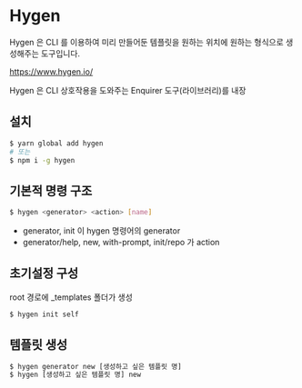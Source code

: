 # Hygen

Hygen 은 CLI 를 이용하여 미리 만들어둔 템플릿을 원하는 위치에 원하는 형식으로 생성해주는 도구입니다.

https://www.hygen.io/

Hygen 은 CLI 상호작용을 도와주는 Enquirer 도구(라이브러리)를 내장

## 설치

```bash
$ yarn global add hygen
# 또는
$ npm i -g hygen
```

## 기본적 명령 구조

```bash
$ hygen <generator> <action> [name]
```

- generator, init 이 hygen 명령어의 generator
- generator/help, new, with-prompt, init/repo 가 action

## 초기설정 구성

root 경로에 \_templates 폴더가 생성

```bash
$ hygen init self
```

## 템플릿 생성

```bash
$ hygen generator new [생성하고 싶은 템플릿 명]
$ hygen [생성하고 싶은 템플릿 명] new
```
